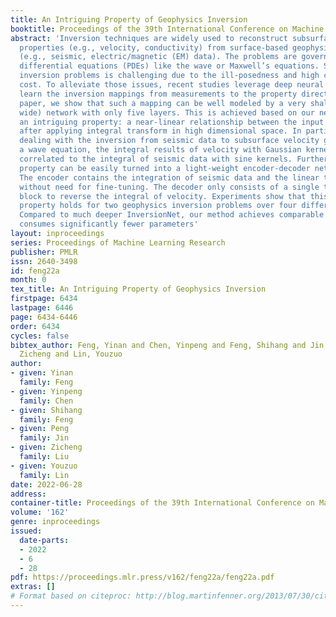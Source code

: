 ```yaml
---
title: An Intriguing Property of Geophysics Inversion
booktitle: Proceedings of the 39th International Conference on Machine Learning
abstract: 'Inversion techniques are widely used to reconstruct subsurface physical
  properties (e.g., velocity, conductivity) from surface-based geophysical measurements
  (e.g., seismic, electric/magnetic (EM) data). The problems are governed by partial
  differential equations (PDEs) like the wave or Maxwell’s equations. Solving geophysical
  inversion problems is challenging due to the ill-posedness and high computational
  cost. To alleviate those issues, recent studies leverage deep neural networks to
  learn the inversion mappings from measurements to the property directly. In this
  paper, we show that such a mapping can be well modeled by a very shallow (but not
  wide) network with only five layers. This is achieved based on our new finding of
  an intriguing property: a near-linear relationship between the input and output,
  after applying integral transform in high dimensional space. In particular, when
  dealing with the inversion from seismic data to subsurface velocity governed by
  a wave equation, the integral results of velocity with Gaussian kernels are linearly
  correlated to the integral of seismic data with sine kernels. Furthermore, this
  property can be easily turned into a light-weight encoder-decoder network for inversion.
  The encoder contains the integration of seismic data and the linear transformation
  without need for fine-tuning. The decoder only consists of a single transformer
  block to reverse the integral of velocity. Experiments show that this interesting
  property holds for two geophysics inversion problems over four different datasets.
  Compared to much deeper InversionNet, our method achieves comparable accuracy, but
  consumes significantly fewer parameters'
layout: inproceedings
series: Proceedings of Machine Learning Research
publisher: PMLR
issn: 2640-3498
id: feng22a
month: 0
tex_title: An Intriguing Property of Geophysics Inversion
firstpage: 6434
lastpage: 6446
page: 6434-6446
order: 6434
cycles: false
bibtex_author: Feng, Yinan and Chen, Yinpeng and Feng, Shihang and Jin, Peng and Liu,
  Zicheng and Lin, Youzuo
author:
- given: Yinan
  family: Feng
- given: Yinpeng
  family: Chen
- given: Shihang
  family: Feng
- given: Peng
  family: Jin
- given: Zicheng
  family: Liu
- given: Youzuo
  family: Lin
date: 2022-06-28
address:
container-title: Proceedings of the 39th International Conference on Machine Learning
volume: '162'
genre: inproceedings
issued:
  date-parts:
  - 2022
  - 6
  - 28
pdf: https://proceedings.mlr.press/v162/feng22a/feng22a.pdf
extras: []
# Format based on citeproc: http://blog.martinfenner.org/2013/07/30/citeproc-yaml-for-bibliographies/
---
```

